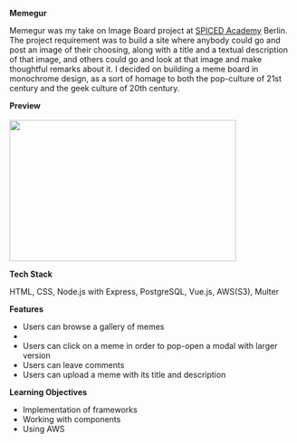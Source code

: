 <strong>Memegur</strong>

<p>Memegur was my take on Image Board project at <a href="https://www.spiced-academy.com/en/program/full-stack-web-development/?gclid=CjwKCAjwydP5BRBREiwA-qrCGtLlFrfzKhF2Eo40wmM9OHsvUe3m52W7dLWH8C83u9kq50Wv5q8TaBoCXC4QAvD_BwE">SPICED Academy</a> Berlin.
The project requirement was to build a site where anybody could go and post an image of their choosing, along with a title and a textual description of that image, and others could go and look at that image and make thoughtful remarks about it. I decided on building
a meme board in monochrome design, as a sort of homage to both the pop-culture of 21st century and the geek culture of 20th century. </p>

<strong>Preview</strong>
<br></br>
<img width="400" height="250" src="https://media.giphy.com/media/WtPM1haJoVwReU8yS8/giphy.gif">

<strong>Tech Stack</strong>
<p>HTML, CSS, Node.js with Express, PostgreSQL, Vue.js, AWS(S3), Multer</p>

<strong>Features</Strong>
<ul>
<li>Users can browse a gallery of memes<li>
<li>Users can click on a meme in order to pop-open a modal with larger version</li>
<li>Users can leave comments</li>
<li>Users can upload a meme with its title and description</li>
</ul>

<strong>Learning Objectives</strong>
<ul>
<li>Implementation of frameworks</li>
<li>Working with components</li>
<li>Using AWS</li>
</ul>


